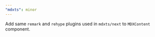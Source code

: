 ```yaml
---
"mdxts": minor
---
```


Add same `remark` and `rehype` plugins used in `mdxts/next` to `MDXContent` component.
